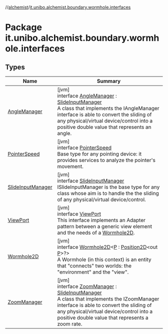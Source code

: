 //[alchemist](../../index.md)/[it.unibo.alchemist.boundary.wormhole.interfaces](index.md)

# Package it.unibo.alchemist.boundary.wormhole.interfaces

## Types

| Name | Summary |
|---|---|
| [AngleManager](-angle-manager/index.md) | [jvm]<br>interface [AngleManager](-angle-manager/index.md) : [SlideInputManager](-slide-input-manager/index.md)<br>A class that implements the IAngleManager interface is able to convert the sliding of any physical/virtual device/control into a positive double value that represents an angle. |
| [PointerSpeed](-pointer-speed/index.md) | [jvm]<br>interface [PointerSpeed](-pointer-speed/index.md)<br>Base type for any pointing device: it provides services to analyze the pointer's movement. |
| [SlideInputManager](-slide-input-manager/index.md) | [jvm]<br>interface [SlideInputManager](-slide-input-manager/index.md)<br>ISlideInputManager is the base type for any class whose aim is to handle the the sliding of any physical/virtual device/control. |
| [ViewPort](-view-port/index.md) | [jvm]<br>interface [ViewPort](-view-port/index.md)<br>This interface implements an Adapter pattern between a generic view element and the needs of a [Wormhole2D](-wormhole2-d/index.md). |
| [Wormhole2D](-wormhole2-d/index.md) | [jvm]<br>interface [Wormhole2D](-wormhole2-d/index.md)<[P](-wormhole2-d/index.md) : [Position2D](../it.unibo.alchemist.model.interfaces/-position2-d/index.md)<out [P](-wormhole2-d/index.md)>?><br>A Wormhole (in this context) is an entity that "connects" two worlds: the "environment" and the "view". |
| [ZoomManager](-zoom-manager/index.md) | [jvm]<br>interface [ZoomManager](-zoom-manager/index.md) : [SlideInputManager](-slide-input-manager/index.md)<br>A class that implements the IZoomManager interface is able to convert the sliding of any physical/virtual device/control into a positive double value that represents a zoom rate. |
